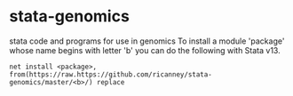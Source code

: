 # stata-genomics
stata code and programs for use in genomics
To install a module 'package' whose name begins with letter 'b' you can do the following with Stata v13.
```
net install <package>, from(https://raw.https://github.com/ricanney/stata-genomics/master/<b>/) replace
```

